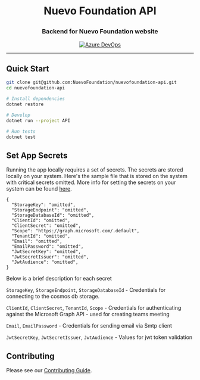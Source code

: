 <h1 align="center">

Nuevo Foundation API

</h1>

<h3 align="center">Backend for Nuevo Foundation website</h3>

<p align="center">
  <a href="https://dev.azure.com/project-unicorn/nuevo/_build/latest?definitionId=4&branchName=master">
    <img src="https://dev.azure.com/project-unicorn/nuevo/_apis/build/status/NuevoFoundation.nuevofoundation-api?branchName=master" alt="Azure DevOps">
  </a>
</p>
<hr />


## Quick Start

```bash
git clone git@github.com:NuevoFoundation/nuevofoundation-api.git
cd nuevofoundation-api

# Install dependencies
dotnet restore

# Develop
dotnet run --project API

# Run tests
dotnet test
```

## Set App Secrets
Running the app locally requires a set of secrets. The secrets are stored locally on your system. Here's the sample file that is stored on the system with critical secrets omitted. More info for setting the secrets on your system can be found [here](https://docs.microsoft.com/en-us/aspnet/core/security/app-secrets?view=aspnetcore-2.2&tabs=linux#set-a-secret).

```
{
  "StorageKey": "omitted",
  "StorageEndpoint": "omitted",
  "StorageDatabaseId": "omitted",
  "ClientId": "omitted",
  "ClientSecret": "omitted",
  "Scope": "https://graph.microsoft.com/.default",
  "TenantId": "omitted",
  "Email": "omitted",
  "EmailPassword": "omitted",
  "JwtSecretKey": "omitted",
  "JwtSecretIssuer": "omitted",
  "JwtAudience": "omitted",
}
```

Below is a brief description for each secret


`StorageKey`, `StorageEndpoint`, `StorageDatabaseId` - Credentials for connecting to the cosmos db storage.

`ClientId`, `ClientSecret`, `TenantId`, `Scope` - Credentials for authenticating against the Microsoft Graph API - used for creating teams meeting

`Email`, `EmailPassword` - Credentials for sending email via Smtp client

`JwtSecretKey`, `JwtSecretIssuer`, `JwtAudience` - Values for jwt token validation

## Contributing

Please see our [Contributing Guide](CONTRIBUTING.md).

